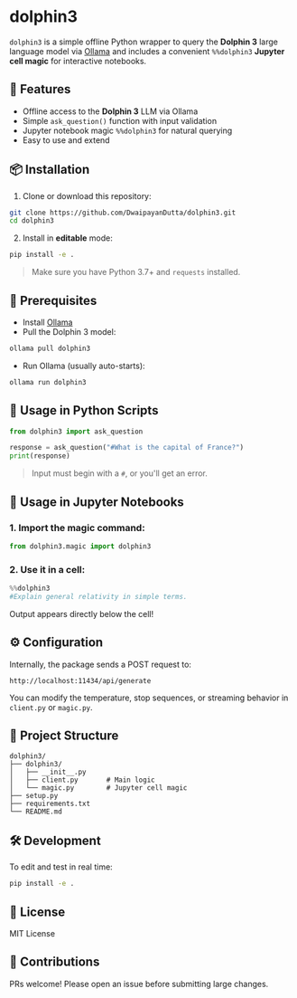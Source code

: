 # dolphin3

`dolphin3` is a simple offline Python wrapper to query the **Dolphin 3** large language model via [Ollama](https://ollama.com/) and includes a convenient `%%dolphin3` **Jupyter cell magic** for interactive notebooks.

## 🚀 Features

- Offline access to the **Dolphin 3** LLM via Ollama
- Simple `ask_question()` function with input validation
- Jupyter notebook magic `%%dolphin3` for natural querying
- Easy to use and extend

## 📦 Installation

1. Clone or download this repository:

```bash
git clone https://github.com/DwaipayanDutta/dolphin3.git
cd dolphin3
```

2. Install in **editable** mode:

```bash
pip install -e .
```

> Make sure you have Python 3.7+ and `requests` installed.

## 🧠 Prerequisites

- Install [Ollama](https://ollama.com/download)
- Pull the Dolphin 3 model:

```bash
ollama pull dolphin3
```

- Run Ollama (usually auto-starts):

```bash
ollama run dolphin3
```

## 🧪 Usage in Python Scripts

```python
from dolphin3 import ask_question

response = ask_question("#What is the capital of France?")
print(response)
```

> Input must begin with a `#`, or you'll get an error.

## 📓 Usage in Jupyter Notebooks

### 1. Import the magic command:

```python
from dolphin3.magic import dolphin3
```

### 2. Use it in a cell:

```python
%%dolphin3
#Explain general relativity in simple terms.
```

Output appears directly below the cell!

## ⚙️ Configuration

Internally, the package sends a POST request to:

```
http://localhost:11434/api/generate
```

You can modify the temperature, stop sequences, or streaming behavior in `client.py` or `magic.py`.

## 📁 Project Structure

```
dolphin3/
├── dolphin3/
│   ├── __init__.py
│   ├── client.py       # Main logic
│   └── magic.py        # Jupyter cell magic
├── setup.py
├── requirements.txt
└── README.md
```

## 🛠️ Development

To edit and test in real time:

```bash
pip install -e .
```

## 🧾 License

MIT License

## 🤝 Contributions

PRs welcome! Please open an issue before submitting large changes.
